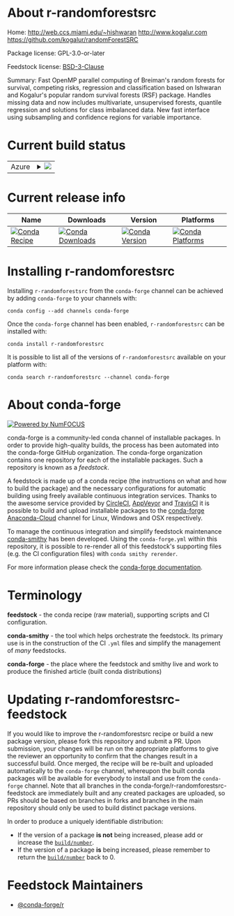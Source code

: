 About r-randomforestsrc
=======================

Home: http://web.ccs.miami.edu/~hishwaran http://www.kogalur.com https://github.com/kogalur/randomForestSRC

Package license: GPL-3.0-or-later

Feedstock license: [BSD-3-Clause](https://github.com/conda-forge/r-randomforestsrc-feedstock/blob/master/LICENSE.txt)

Summary: Fast OpenMP parallel computing of Breiman's random forests for survival, competing risks, regression and classification based on Ishwaran and Kogalur's popular random survival forests (RSF) package.  Handles missing data and now includes multivariate, unsupervised forests, quantile regression and solutions for class imbalanced data.  New fast interface using subsampling and confidence regions for variable importance.

Current build status
====================


<table>
    
  <tr>
    <td>Azure</td>
    <td>
      <details>
        <summary>
          <a href="https://dev.azure.com/conda-forge/feedstock-builds/_build/latest?definitionId=3467&branchName=master">
            <img src="https://dev.azure.com/conda-forge/feedstock-builds/_apis/build/status/r-randomforestsrc-feedstock?branchName=master">
          </a>
        </summary>
        <table>
          <thead><tr><th>Variant</th><th>Status</th></tr></thead>
          <tbody><tr>
              <td>linux_64_r_base3.6</td>
              <td>
                <a href="https://dev.azure.com/conda-forge/feedstock-builds/_build/latest?definitionId=3467&branchName=master">
                  <img src="https://dev.azure.com/conda-forge/feedstock-builds/_apis/build/status/r-randomforestsrc-feedstock?branchName=master&jobName=linux&configuration=linux_64_r_base3.6" alt="variant">
                </a>
              </td>
            </tr><tr>
              <td>linux_64_r_base4.0</td>
              <td>
                <a href="https://dev.azure.com/conda-forge/feedstock-builds/_build/latest?definitionId=3467&branchName=master">
                  <img src="https://dev.azure.com/conda-forge/feedstock-builds/_apis/build/status/r-randomforestsrc-feedstock?branchName=master&jobName=linux&configuration=linux_64_r_base4.0" alt="variant">
                </a>
              </td>
            </tr><tr>
              <td>osx_64_r_base3.6</td>
              <td>
                <a href="https://dev.azure.com/conda-forge/feedstock-builds/_build/latest?definitionId=3467&branchName=master">
                  <img src="https://dev.azure.com/conda-forge/feedstock-builds/_apis/build/status/r-randomforestsrc-feedstock?branchName=master&jobName=osx&configuration=osx_64_r_base3.6" alt="variant">
                </a>
              </td>
            </tr><tr>
              <td>osx_64_r_base4.0</td>
              <td>
                <a href="https://dev.azure.com/conda-forge/feedstock-builds/_build/latest?definitionId=3467&branchName=master">
                  <img src="https://dev.azure.com/conda-forge/feedstock-builds/_apis/build/status/r-randomforestsrc-feedstock?branchName=master&jobName=osx&configuration=osx_64_r_base4.0" alt="variant">
                </a>
              </td>
            </tr><tr>
              <td>win_64_r_base3.6</td>
              <td>
                <a href="https://dev.azure.com/conda-forge/feedstock-builds/_build/latest?definitionId=3467&branchName=master">
                  <img src="https://dev.azure.com/conda-forge/feedstock-builds/_apis/build/status/r-randomforestsrc-feedstock?branchName=master&jobName=win&configuration=win_64_r_base3.6" alt="variant">
                </a>
              </td>
            </tr><tr>
              <td>win_64_r_base4.0</td>
              <td>
                <a href="https://dev.azure.com/conda-forge/feedstock-builds/_build/latest?definitionId=3467&branchName=master">
                  <img src="https://dev.azure.com/conda-forge/feedstock-builds/_apis/build/status/r-randomforestsrc-feedstock?branchName=master&jobName=win&configuration=win_64_r_base4.0" alt="variant">
                </a>
              </td>
            </tr>
          </tbody>
        </table>
      </details>
    </td>
  </tr>
</table>

Current release info
====================

| Name | Downloads | Version | Platforms |
| --- | --- | --- | --- |
| [![Conda Recipe](https://img.shields.io/badge/recipe-r--randomforestsrc-green.svg)](https://anaconda.org/conda-forge/r-randomforestsrc) | [![Conda Downloads](https://img.shields.io/conda/dn/conda-forge/r-randomforestsrc.svg)](https://anaconda.org/conda-forge/r-randomforestsrc) | [![Conda Version](https://img.shields.io/conda/vn/conda-forge/r-randomforestsrc.svg)](https://anaconda.org/conda-forge/r-randomforestsrc) | [![Conda Platforms](https://img.shields.io/conda/pn/conda-forge/r-randomforestsrc.svg)](https://anaconda.org/conda-forge/r-randomforestsrc) |

Installing r-randomforestsrc
============================

Installing `r-randomforestsrc` from the `conda-forge` channel can be achieved by adding `conda-forge` to your channels with:

```
conda config --add channels conda-forge
```

Once the `conda-forge` channel has been enabled, `r-randomforestsrc` can be installed with:

```
conda install r-randomforestsrc
```

It is possible to list all of the versions of `r-randomforestsrc` available on your platform with:

```
conda search r-randomforestsrc --channel conda-forge
```


About conda-forge
=================

[![Powered by NumFOCUS](https://img.shields.io/badge/powered%20by-NumFOCUS-orange.svg?style=flat&colorA=E1523D&colorB=007D8A)](http://numfocus.org)

conda-forge is a community-led conda channel of installable packages.
In order to provide high-quality builds, the process has been automated into the
conda-forge GitHub organization. The conda-forge organization contains one repository
for each of the installable packages. Such a repository is known as a *feedstock*.

A feedstock is made up of a conda recipe (the instructions on what and how to build
the package) and the necessary configurations for automatic building using freely
available continuous integration services. Thanks to the awesome service provided by
[CircleCI](https://circleci.com/), [AppVeyor](https://www.appveyor.com/)
and [TravisCI](https://travis-ci.com/) it is possible to build and upload installable
packages to the [conda-forge](https://anaconda.org/conda-forge)
[Anaconda-Cloud](https://anaconda.org/) channel for Linux, Windows and OSX respectively.

To manage the continuous integration and simplify feedstock maintenance
[conda-smithy](https://github.com/conda-forge/conda-smithy) has been developed.
Using the ``conda-forge.yml`` within this repository, it is possible to re-render all of
this feedstock's supporting files (e.g. the CI configuration files) with ``conda smithy rerender``.

For more information please check the [conda-forge documentation](https://conda-forge.org/docs/).

Terminology
===========

**feedstock** - the conda recipe (raw material), supporting scripts and CI configuration.

**conda-smithy** - the tool which helps orchestrate the feedstock.
                   Its primary use is in the construction of the CI ``.yml`` files
                   and simplify the management of *many* feedstocks.

**conda-forge** - the place where the feedstock and smithy live and work to
                  produce the finished article (built conda distributions)


Updating r-randomforestsrc-feedstock
====================================

If you would like to improve the r-randomforestsrc recipe or build a new
package version, please fork this repository and submit a PR. Upon submission,
your changes will be run on the appropriate platforms to give the reviewer an
opportunity to confirm that the changes result in a successful build. Once
merged, the recipe will be re-built and uploaded automatically to the
`conda-forge` channel, whereupon the built conda packages will be available for
everybody to install and use from the `conda-forge` channel.
Note that all branches in the conda-forge/r-randomforestsrc-feedstock are
immediately built and any created packages are uploaded, so PRs should be based
on branches in forks and branches in the main repository should only be used to
build distinct package versions.

In order to produce a uniquely identifiable distribution:
 * If the version of a package **is not** being increased, please add or increase
   the [``build/number``](https://docs.conda.io/projects/conda-build/en/latest/resources/define-metadata.html#build-number-and-string).
 * If the version of a package **is** being increased, please remember to return
   the [``build/number``](https://docs.conda.io/projects/conda-build/en/latest/resources/define-metadata.html#build-number-and-string)
   back to 0.

Feedstock Maintainers
=====================

* [@conda-forge/r](https://github.com/conda-forge/r/)

